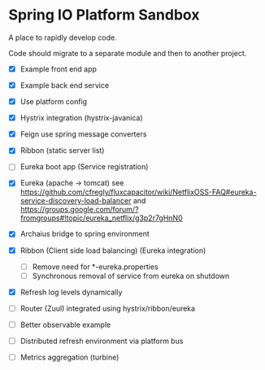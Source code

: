 Spring IO Platform Sandbox
=========

A place to rapidly develop code.  

Code should migrate to a separate module and then to another project.

- [x] Example front end app
- [x] Example back end service
- [x] Use platform config
- [x] Hystrix integration (hystrix-javanica)
- [x] Feign use spring message converters
- [x] Ribbon (static server list)
- [ ] Eureka boot app (Service registration)
- [x] Eureka (apache -> tomcat) see https://github.com/cfregly/fluxcapacitor/wiki/NetflixOSS-FAQ#eureka-service-discovery-load-balancer and https://groups.google.com/forum/?fromgroups#!topic/eureka_netflix/g3p2r7gHnN0
- [x] Archaius bridge to spring environment
- [x] Ribbon (Client side load balancing) (Eureka integration)
  - [ ] Remove need for *-eureka.properties
  - [ ] Synchronous removal of service from eureka on shutdown
- [x] Refresh log levels dynamically
- [ ] Router (Zuul) integrated using hystrix/ribbon/eureka
- [ ] Better observable example
- [ ] Distributed refresh environment via platform bus
- [ ] Metrics aggregation (turbine)

